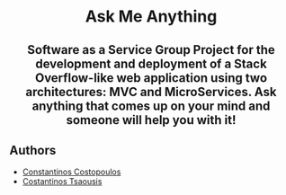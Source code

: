 <h1 align="center"> Ask Me Anything </h1>
<h2 align="center"> Software as a Service Group Project for the development and deployment of a Stack Overflow-like web application using two architectures: MVC and MicroServices.
Ask anything that comes up on your mind and someone will help you with it!
</h2>





## Authors
* <a href="https://github.com/Costopoulos">Constantinos Costopoulos</a>
* <a href="https://github.com/Tsaousis">Costantinos Tsaousis</a>
